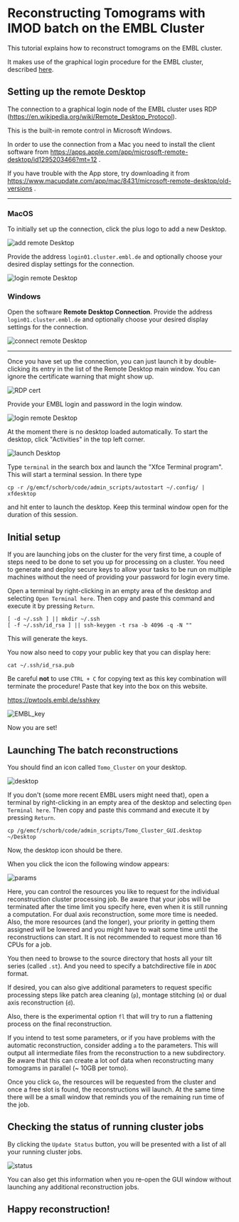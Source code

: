 # Reconstructing Tomograms with IMOD batch on the EMBL Cluster

This tutorial explains how to reconstruct tomograms on the EMBL cluster.

It makes use of the graphical login procedure for the EMBL cluster, described [here](https://wiki.embl.de/cluster/Env).


## Setting up the remote Desktop

The connection to a graphical login node of the EMBL cluster uses RDP (https://en.wikipedia.org/wiki/Remote_Desktop_Protocol).

This is the built-in remote control in Microsoft Windows.

In order to use the connection from a Mac you need to install the client software from https://apps.apple.com/app/microsoft-remote-desktop/id1295203466?mt=12 .

If you have trouble with the App store, try downloading it from https://www.macupdate.com/app/mac/8431/microsoft-remote-desktop/old-versions .

***

### MacOS 

To initially set up the connection, click the plus logo to add a new Desktop.

![add remote Desktop](img/ms_add.png "Add remote Desktop")

Provide the address `login01.cluster.embl.de` and optionally choose your desired display settings for the connection.

![login remote Desktop](img/rdp_login01.png "Add remote Desktop")

### Windows
Open the software **Remote Desktop Connection**. Provide the address `login01.cluster.embl.de` and optionally choose your desired display settings for the connection.

![connect remote Desktop](img/rdp_win.png "Connect remote Desktop")


***

Once you have set up the connection, you can just launch it by double-clicking its entry in the list of the Remote Desktop main window. You can ignore the certificate warning that might show up.

![RDP cert](img/rdp_cert.png "RDP certificate warning")

Provide your EMBL login and password in the login window. 

![login remote Desktop](img/xrdp_login.png "Log in")

At the moment there is no desktop loaded automatically. To start the desktop, click "Activities" in the top left corner.

![launch Desktop](img/gnome_terminal.png "launch Desktop")

Type `terminal` in the search box and launch the "Xfce Terminal program".
This will start a terminal session. In there type 

```
cp -r /g/emcf/schorb/code/admin_scripts/autostart ~/.config/ | xfdesktop
```

and hit enter to launch the desktop. Keep this terminal window open for the duration of this session.

## Initial setup

If you are launching jobs on the cluster for the very first time, a couple of steps need to be done to set you up for processing on a cluster.
You need to generate and deploy secure keys to allow your tasks to be run on multiple machines without the need of providing your password for login every time.

Open a terminal by right-clicking in an empty area of the desktop and selecting `Open Terminal here`.
Then copy and paste this command and execute it by pressing `Return`.
```
[ -d ~/.ssh ] || mkdir ~/.ssh
[ -f ~/.ssh/id_rsa ] || ssh-keygen -t rsa -b 4096 -q -N ""
```

This will generate the keys.

You now also need to copy your public key that you can display here:

```
cat ~/.ssh/id_rsa.pub
```

Be careful **not** to use `CTRL + C` for copying text as this key combination will terminate the procedure!
Paste that key into the box on this website.

https://pwtools.embl.de/sshkey

![EMBL_key](img/EMBL_key.png "ssh key upload")

Now you are set!

## Launching The batch reconstructions


You should find an icon called `Tomo_Cluster` on your desktop.

![desktop](doc/img/cluster_icon.png "Tomogram Reconstruction - Desktop icon")

If you don't (some more recent EMBL users might need that), open a terminal by right-clicking in an empty area of the desktop and selecting `Open Terminal here`.
Then copy and paste this command and execute it by pressing `Return`.

```
cp /g/emcf/schorb/code/admin_scripts/Tomo_Cluster_GUI.desktop ~/Desktop
```

Now, the desktop icon should be there.

When you click the icon the following window appears:

![params](doc/img/tomo_cluster_params.png "Tomogram Reconstruction - Cluster parameters")

Here, you can control the resources you like to request for the individual reconstruction cluster processing job. Be aware that your jobs will be terminated after the time limit you specify here, even when it is still running a computation. For dual axis reconstruction, some more time is needed. Also, the more resources (and the longer), your priority in getting them assigned will be lowered and you might have to wait some time until the reconstructions can start. It is not recommended to request more than 16 CPUs for a job.

You then need to browse to the source directory that hosts all your tilt series (called `.st`). And you need to specify a batchdirective file in `ADOC` format.

If desired, you can also give additional parameters to request specific processing steps like patch area cleaning (`p`), montage stitching (`m`) or dual axis reconstruction (`d`).

Also, there is the experimental option `fl` that will try to run a flattening process on the final reconstruction.

If you intend to test some parameters, or if you have problems with the automatic reconstruction, consider adding `a` to the parameters. This will output all intermediate files from the reconstruction to a new subdirectory. Be aware that this can create a lot oof data when reconstructing many tomograms in parallel (~ 10GB per tomo).


Once you click `Go`, the resources will be requested from the cluster and once a free slot is found, the reconstructions will launch. At the same time there will be a small window that reminds you of the remaining run time of the job.

## Checking the status of running cluster jobs

By clicking the `Update Status` button, you will be presented with a list of all your running cluster jobs.

![status](doc/img/tomo_cluster_jobs.png "Cluster status")

You can also get this information when you re-open the GUI window without launching any additional reconstruction jobs.


## Happy reconstruction!
